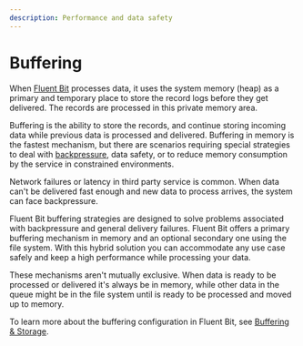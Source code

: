 ```yaml
---
description: Performance and data safety
---
```


# Buffering

When [Fluent Bit](https://fluentbit.io) processes data, it uses the system memory
(heap) as a primary and temporary place to store the record logs before they get
delivered. The records are processed in this private memory area.

Buffering is the ability to store the records, and continue storing incoming data
while previous data is processed and delivered. Buffering in memory is the fastest
mechanism, but there are scenarios requiring special strategies to deal with
[backpressure](../administration/backpressure.md), data safety, or to reduce memory
consumption by the service in constrained environments.

Network failures or latency in third party service is common. When data can't be
delivered fast enough and new data to process arrives, the system can face
backpressure.

Fluent Bit buffering strategies are designed to solve problems associated with
backpressure and general delivery failures. Fluent Bit offers a primary buffering
mechanism in memory and an optional secondary one using the file system. With
this hybrid solution you can accommodate any use case safely and keep a high
performance while processing your data.

These mechanisms aren't mutually exclusive. When data is ready to be processed or
delivered it's always be in memory, while other data in the queue might be in
the file system until is ready to be processed and moved up to memory.

To learn more about the buffering configuration in Fluent Bit, see
[Buffering & Storage](../administration/buffering-and-storage.md).
